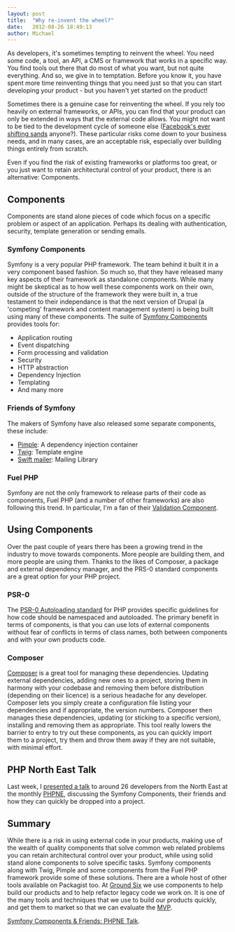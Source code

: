 ```yaml
---
layout: post
title:  "Why re-invent the wheel?"
date:   2012-08-26 18:49:13
author: Michael
---
```


As developers, it's sometimes tempting to reinvent the wheel. You need some code, a tool, an API, a CMS or framework that works in a specific way. You find tools out there that do most of what you want, but not quite everything.  And so, we give in to temptation.  Before you know it, you have spent more time reinventing things that you need just so that you can start developing your product - but you haven't yet started on the product!

Sometimes there is a genuine case for reinventing the wheel.  If you rely too heavily on external frameworks, or APIs, you can find that your product can only be extended in ways that the external code allows.  You might not want to be tied to the development cycle of someone else ([Facebook's ever shifting sands](http://techcrunch.com/2012/08/10/branchout-ceo-rick-marini-on-building-a-company-atop-facebooks-shifting-sands-tctv/) anyone?). These particular risks come down to your business needs, and in many cases, are an acceptable risk, especially over building things entirely from scratch.

Even if you find the risk of existing frameworks or platforms too great, or you just want to retain architectural control of your product, there is an alternative: Components.

## Components
Components are stand alone pieces of code which focus on a specific problem or aspect of an application.  Perhaps its dealing with authentication, security, template generation or sending emails.

### Symfony Components

Symfony is a very popular PHP framework.  The team behind it built it in a very component based fashion. So much so, that they have released many key aspects of their framework as standalone components. While many might be skeptical as to how well these components work on their own, outside of the structure of the framework they were built in, a true testament to their independance is that the next version of Drupal (a 'competing' framework and content management system) is being built using many of these components.
The suite of [Symfony Components](http://symfony.com/components) provides tools for:

- Application routing
- Event dispatching
- Form processing and validation
- Security
- HTTP abstraction
- Dependency Injection
- Templating
- And many more

### Friends of Symfony
The makers of Symfony have also released some separate components, these include:

- <a href="http://pimple.sensiolabs.org/">Pimple</a>: A dependency injection container
- <a href="http://twig.sensiolabs.org/">Twig</a>: Template engine
- <a href="http://swiftmailer.org/">Swift mailer</a>: Mailing Library

### Fuel PHP
Symfony are not the only framework to release parts of their code as components, Fuel PHP (and a number of other frameworks) are also following this trend. In particular, I'm a fan of their [Validation Component](https://github.com/fuelphp/validation).
## Using Components
Over the past couple of years there has been a growing trend in the industry to move towards components. More people are building them, and more people are using them.  Thanks to the likes of Composer, a package and external dependency manager, and the PRS-0 standard components are a great option for your PHP project.
### PSR-0
The [PSR-0 Autoloading standard](https://github.com/php-fig/fig-standards/blob/master/accepted/PSR-0.md) for PHP provides specific guidelines for how code should be namespaced and autoloaded.  The primary benefit in terms of components, is that you can use lots of external components without fear of conflicts in terms of class names, both between components and with your own products code.
### Composer
[Composer](http://getcomposer.org/) is a great tool for managing these dependencies. Updating external dependencies, adding new ones to a project, storing them in harmony with your codebase and removing them before distribution (depending on their licence) is a serious headache for any developer.  Composer lets you simply create a configuration file listing your dependencies and if appropriate, the version numbers. Composer then manages these dependencies, updating (or sticking to a specific version), installing and removing them as appropriate.  This tool really lowers the barrier to entry to try out these components, as you can quickly import them to a project, try them and throw them away if they are not suitable, with minimal effort.
## PHP North East Talk
Last week, I [presented a talk](http://www.slideshare.net/michaelpeacock/phpne-august2012symfonycomponentsfriends) to around 26 developers from the North East at the monthly [PHPNE](http://phpne.org.uk/), discussing the Symfony Components, their friends and how they can quickly be dropped into a project.
## Summary
While there is a risk in using external code in your products, making use of the wealth of quality components that solve common web related problems you can retain architectural control over your product, while using solid stand alone components to solve specific tasks.  Symfony components along with Twig, Pimple and some components from the Fuel PHP framework provide some of these solutions.  There are a whole host of other tools available on Packagist too.
At [Ground Six](http://www.groundsix.com) we use components to help build our products and to help refactor legacy code we work on.  It is one of the many tools and techniques that we use to build our products quickly, and get them to market so that we can evaluate the [MVP](http://www.groundsix.com/).

[Symfony Components & Friends: PHPNE Talk](http://www.slideshare.net/slideshow/embed_code/14023481).
